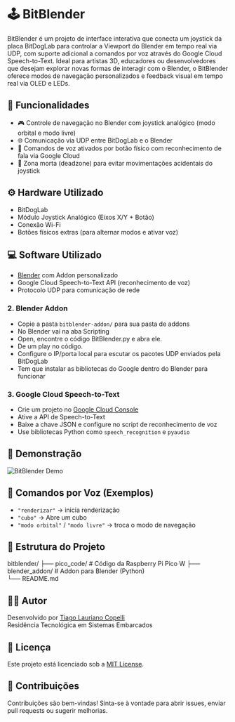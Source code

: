 # 🕹️ BitBlender

BitBlender é um projeto de interface interativa que conecta um joystick da placa BitDogLab para controlar a Viewport do Blender em tempo real via UDP, com suporte adicional a comandos por voz através do Google Cloud Speech-to-Text.
Ideal para artistas 3D, educadores ou desenvolvedores que desejam explorar novas formas de interagir com o Blender, o BitBlender oferece modos de navegação personalizados e feedback visual em tempo real via OLED e LEDs.


## 🔧 Funcionalidades

- 🎮 Controle de navegação no Blender com joystick analógico (modo orbital e modo livre)
- 🌐 Comunicação via UDP entre BitDogLab e o Blender
- 🧠 Comandos de voz ativados por botão físico com reconhecimento de fala via Google Cloud
- 🛑 Zona morta (deadzone) para evitar movimentações acidentais do joystick

## ⚙️ Hardware Utilizado

- BitDogLab
- Módulo Joystick Analógico (Eixos X/Y + Botão)
- Conexão Wi-Fi
- Botões físicos extras (para alternar modos e ativar voz)

## 💻 Software Utilizado

- [Blender](https://www.blender.org/) com Addon personalizado
- Google Cloud Speech-to-Text API (reconhecimento de voz)
- Protocolo UDP para comunicação de rede

### 2. Blender Addon

- Copie a pasta `bitblender-addon/` para sua pasta de addons
- No Blender vai na aba Scripting 
- Open, encontre o código BitBlender.py e abra ele.
- De um play no código. 
- Configure o IP/porta local para escutar os pacotes UDP enviados pela BitDogLab
- Tem que instalar as bibliotecas do Google dentro do Blender para funcionar


### 3. Google Cloud Speech-to-Text

- Crie um projeto no [Google Cloud Console](https://console.cloud.google.com/)
- Ative a API de Speech-to-Text
- Baixe a chave JSON e configure no script de reconhecimento de voz
- Use bibliotecas Python como `speech_recognition` e `pyaudio`

## 🎥 Demonstração
![BitBlender Demo](demo.gif)


## 🧠 Comandos por Voz (Exemplos)
- `"renderizar"` → inicia renderização
- `"cubo"` → Abre um cubo
- `"modo orbital"` / `"modo livre"` → troca o modo de navegação

## 📁 Estrutura do Projeto

bitblender/
├── pico_code/              # Código da Raspberry Pi Pico W
├── blender_addon/          # Addon para Blender (Python)               
└── README.md

## 🙋‍♂️ Autor
Desenvolvido por [Tiago Lauriano Copelli](https://github.com/tiagocopelli)  
Residência Tecnológica em Sistemas Embarcados  

## 📜 Licença
Este projeto está licenciado sob a [MIT License](LICENSE).

## 🤝 Contribuições
Contribuições são bem-vindas! Sinta-se à vontade para abrir issues, enviar pull requests ou sugerir melhorias.
